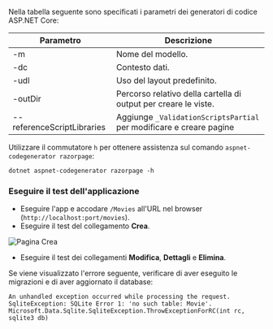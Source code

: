 Nella tabella seguente sono specificati i parametri dei generatori di codice ASP.NET Core:

| Parametro               | Descrizione|
| ----------------- | ------------ |
| -m  | Nome del modello. |
| -dc  | Contesto dati. |
| -udl | Uso del layout predefinito. |
| -outDir | Percorso relativo della cartella di output per creare le viste. |
| --referenceScriptLibraries | Aggiunge `_ValidationScriptsPartial` per modificare e creare pagine |

Utilizzare il commutatore `h` per ottenere assistenza sul comando `aspnet-codegenerator razorpage`:

```console
dotnet aspnet-codegenerator razorpage -h
```
<a name="test"></a>
### <a name="test-the-app"></a>Eseguire il test dell'applicazione

* Eseguire l'app e accodare `/Movies` all'URL nel browser (`http://localhost:port/movies`).
* Eseguire il test del collegamento **Crea**.

 ![Pagina Crea](../../tutorials/razor-pages/model/_static/conan.png)

<a name="scaffold"></a>

* Eseguire il test dei collegamenti **Modifica**, **Dettagli** e **Elimina**.

Se viene visualizzato l'errore seguente, verificare di aver eseguito le migrazioni e di aver aggiornato il database:

```
An unhandled exception occurred while processing the request.
SqliteException: SQLite Error 1: 'no such table: Movie'.
Microsoft.Data.Sqlite.SqliteException.ThrowExceptionForRC(int rc, sqlite3 db)
```